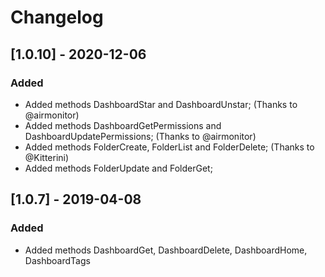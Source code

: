 # Changelog

## [1.0.10] - 2020-12-06
### Added
- Added methods DashboardStar and DashboardUnstar; (Thanks to @airmonitor)
- Added methods DashboardGetPermissions and DashboardUpdatePermissions; (Thanks to @airmonitor)
- Added methods FolderCreate, FolderList and FolderDelete; (Thanks to @Kitterini)
- Added methods FolderUpdate and FolderGet;

## [1.0.7] - 2019-04-08
### Added
- Added methods DashboardGet, DashboardDelete, DashboardHome, DashboardTags
